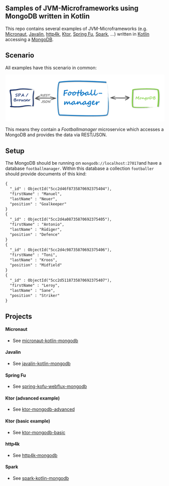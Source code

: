 ## Samples of JVM-Microframeworks using MongoDB written in Kotlin
This repo contains several examples of JVM-Microframeworks (e.g. [Micronaut](https://micronaut.io/), 
[Javalin](https://javalin.io/), [http4k](https://www.http4k.org/), [Ktor](https://ktor.io/), 
[Spring Fu](https://github.com/spring-projects/spring-fu), 
[Spark](http://sparkjava.com/), ...) written in [Kotlin](https://kotlinlang.org/) accessing a 
[MongoDB](https://www.mongodb.com/).

## Scenario 
All examples have this scenario in common:

![Scenario](microframeworks-kotlin-mongodb.png)

This means they contain a _Footballmanager_ microservice which accesses a MongoDB and provides the data via REST/JSON.

## Setup
The MongoDB should be running on `mongodb://localhost:27017`and have a database `footballmanager`.
Within this database a collection `footballer` should provide documents of this kind:

```
{
  "_id" : ObjectId("5cc2d46f8735870692375404"),
  "firstName" : "Manuel",
  "lastName" : "Neuer",
  "position" : "Goalkeeper"
}
{
  "_id" : ObjectId("5cc2d4a08735870692375405"),
  "firstName" : "Antonio",
  "lastName" : "Rüdiger",
  "position" : "Defence"
}
{
  "_id" : ObjectId("5cc2d4c98735870692375406"),
  "firstName" : "Toni",
  "lastName" : "Kroos",
  "position" : "Midfield"
}
{
  "_id" : ObjectId("5cc2d5118735870692375407"),
  "firstName" : "Leroy",
  "lastName" : "Sane",
  "position" : "Striker"
}
```

## Projects

#### Micronaut

* See [micronaut-kotlin-mongodb](https://github.com/csh0711/jvm-microframeworks-kotlin-samples/tree/master/micronaut-kotlin-mongodb)

#### Javalin

* See [javalin-kotlin-mongodb](https://github.com/csh0711/jvm-microframeworks-kotlin-samples/tree/master/javalin-kotlin-mongodb)

#### Spring Fu

* See [spring-kofu-webflux-mongodb](https://github.com/csh0711/jvm-microframeworks-kotlin-samples/tree/master/spring-kofu-webflux-mongodb)

#### Ktor (advanced example)

* See [ktor-mongodb-advanced](https://github.com/csh0711/jvm-microframeworks-kotlin-samples/tree/master/ktor-mongodb-advanced)


#### Ktor (basic example)

* See [ktor-mongodb-basic](https://github.com/csh0711/jvm-microframeworks-kotlin-samples/tree/master/ktor-mongodb-basic)

#### http4k

* See [http4k-mongodb](https://github.com/csh0711/jvm-microframeworks-kotlin-samples/tree/master/http4k-mongodb)


#### Spark

* See [spark-kotlin-mongodb](https://github.com/csh0711/jvm-microframeworks-kotlin-samples/tree/master/spark-kotlin-mongodb)
